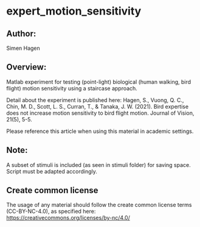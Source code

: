 # expert_motion_sensitivity

## Author:
Simen Hagen

## Overview:
Matlab experiment for testing (point-light) biological (human walking, bird flight) motion sensitivity using a staircase approach.

Detail about the experiment is published here: 
Hagen, S., Vuong, Q. C., Chin, M. D., Scott, L. S., Curran, T., & Tanaka, J. W. (2021). Bird expertise does not increase motion sensitivity to bird flight motion. Journal of Vision, 21(5), 5-5.

Please reference this article when using this material in academic settings.


## Note:
A subset of stimuli is included (as seen in stimuli folder) for saving space. Script must be adapted accordingly. 

## Create common license
The usage of any material should follow the create common license terms (CC-BY-NC-4.0), as specified here:
https://creativecommons.org/licenses/by-nc/4.0/
